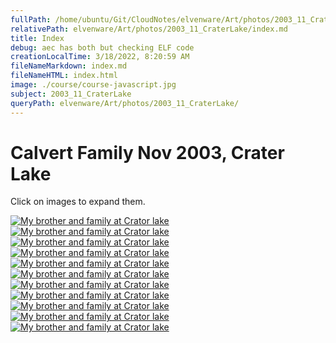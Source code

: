 ```yaml
---
fullPath: /home/ubuntu/Git/CloudNotes/elvenware/Art/photos/2003_11_CraterLake/index.md
relativePath: elvenware/Art/photos/2003_11_CraterLake/index.md
title: Index
debug: aec has both but checking ELF code
creationLocalTime: 3/18/2022, 8:20:59 AM
fileNameMarkdown: index.md
fileNameHTML: index.html
image: ./course/course-javascript.jpg
subject: 2003_11_CraterLake
queryPath: elvenware/Art/photos/2003_11_CraterLake/
---
```


<!-- toc -->
<!-- tocstop -->

Calvert Family Nov 2003, Crater Lake
====================================

Click on images to expand them.


  [![My brother and family at Crator lake](https://s3.amazonaws.com/s3bucket01.elvenware.com/elf-photos/2003_11_CraterLake/PB280024s.JPG)](https://s3.amazonaws.com/s3bucket01.elvenware.com/elf-photos/2003_11_CraterLake/PB280024.JPG)   
  [![My brother and family at Crator lake](https://s3.amazonaws.com/s3bucket01.elvenware.com/elf-photos/2003_11_CraterLake/PB280025s.JPG)](https://s3.amazonaws.com/s3bucket01.elvenware.com/elf-photos/2003_11_CraterLake/PB280025.JPG)
  [![My brother and family at Crator lake](https://s3.amazonaws.com/s3bucket01.elvenware.com/elf-photos/2003_11_CraterLake/PB280026s.JPG)](https://s3.amazonaws.com/s3bucket01.elvenware.com/elf-photos/2003_11_CraterLake/PB280026.JPG)   
  [![My brother and family at Crator lake](https://s3.amazonaws.com/s3bucket01.elvenware.com/elf-photos/2003_11_CraterLake/PB280027s.JPG)](https://s3.amazonaws.com/s3bucket01.elvenware.com/elf-photos/2003_11_CraterLake/PB280027.JPG)
  [![My brother and family at Crator lake](https://s3.amazonaws.com/s3bucket01.elvenware.com/elf-photos/2003_11_CraterLake/PB280028s.JPG)](https://s3.amazonaws.com/s3bucket01.elvenware.com/elf-photos/2003_11_CraterLake/PB280028.JPG)   [![My brother and family at Crator lake](https://s3.amazonaws.com/s3bucket01.elvenware.com/elf-photos/2003_11_CraterLake/PB280029s.JPG)](https://s3.amazonaws.com/s3bucket01.elvenware.com/elf-photos/2003_11_CraterLake/PB280029.JPG)
  [![My brother and family at Crator lake](https://s3.amazonaws.com/s3bucket01.elvenware.com/elf-photos/2003_11_CraterLake/PB280030s.JPG)](https://s3.amazonaws.com/s3bucket01.elvenware.com/elf-photos/2003_11_CraterLake/PB280030.JPG)   [![My brother and family at Crator lake](https://s3.amazonaws.com/s3bucket01.elvenware.com/elf-photos/2003_11_CraterLake/PB280031s.JPG)](https://s3.amazonaws.com/s3bucket01.elvenware.com/elf-photos/2003_11_CraterLake/PB280031.JPG)
  [![My brother and family at Crator lake](https://s3.amazonaws.com/s3bucket01.elvenware.com/elf-photos/2003_11_CraterLake/PB280032s.JPG)](https://s3.amazonaws.com/s3bucket01.elvenware.com/elf-photos/2003_11_CraterLake/PB280032.JPG)   [![My brother and family at Crator lake](https://s3.amazonaws.com/s3bucket01.elvenware.com/elf-photos/2003_11_CraterLake/PB280033s.JPG)](https://s3.amazonaws.com/s3bucket01.elvenware.com/elf-photos/2003_11_CraterLake/PB280033.JPG)
  [![My brother and family at Crator lake](https://s3.amazonaws.com/s3bucket01.elvenware.com/elf-photos/2003_11_CraterLake/PB280034s.JPG)](https://s3.amazonaws.com/s3bucket01.elvenware.com/elf-photos/2003_11_CraterLake/PB280034.JPG)   
